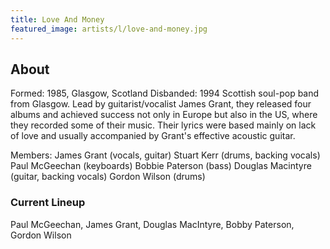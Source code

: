 ```yaml
---
title: Love And Money
featured_image: artists/l/love-and-money.jpg
---
```

## About

Formed: 1985, Glasgow, Scotland
Disbanded: 1994
Scottish soul-pop band from Glasgow. Lead by guitarist/vocalist James Grant, they released four albums and achieved success not only in Europe but also in the US, where they recorded some of their music. Their lyrics were based mainly on lack of love and usually accompanied by Grant's effective acoustic guitar.

Members:
James Grant (vocals, guitar)
Stuart Kerr (drums, backing vocals)
Paul McGeechan (keyboards)
Bobbie Paterson (bass)
Douglas Macintyre (guitar, backing vocals)
Gordon Wilson (drums)


### Current Lineup

Paul McGeechan, James Grant, Douglas MacIntyre, Bobby Paterson, Gordon Wilson

